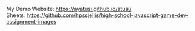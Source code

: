 
My Demo Website: https://ayatusi.github.io/atusi/ <br>
Sheets: https://github.com/hpssjellis/high-school-javascript-game-dev-assignment-images
